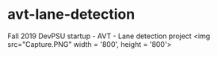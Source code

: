 # avt-lane-detection
Fall 2019 DevPSU startup - AVT - Lane detection project
<img src="Capture.PNG" width = '800', height = '800'>
